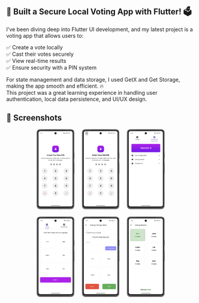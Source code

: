 ## 🚀 Built a Secure Local Voting App with Flutter! 🗳️

I've been diving deep into Flutter UI development, and my latest project is a voting app that allows users to:</br>

✅ Create a vote locally</br>
✅ Cast their votes securely</br>
✅ View real-time results</br>
✅ Ensure security with a PIN system</br>

For state management and data storage, I used GetX and Get Storage, making the app smooth and efficient. 🔥</br>
This project was a great learning experience in handling user authentication, local data persistence, and UI/UX design.</br>

## 🌟 Screenshots
<div align="center">
  <img src="screenshot/create_pin.png" alt="Create PIN" width="20%"> &nbsp;&nbsp;&nbsp;
  <img src="screenshot/old_pin.png" alt="Old PIN" width="20%"> &nbsp;&nbsp;&nbsp;
  <img src="screenshot/dashboard.png" alt="Dashboard" width="20%">
</div>
</br>
<div align="center">
  <img src="screenshot/vot_screen.png" alt="Votting Screen" width="20%"> &nbsp;&nbsp;&nbsp;
  <img src="screenshot/vot_config.png" alt="Vot Congit" width="20%"> &nbsp;&nbsp;&nbsp;
  <img src="screenshot/vot_result.png" alt="Vot Result" width="20%">
</div>
